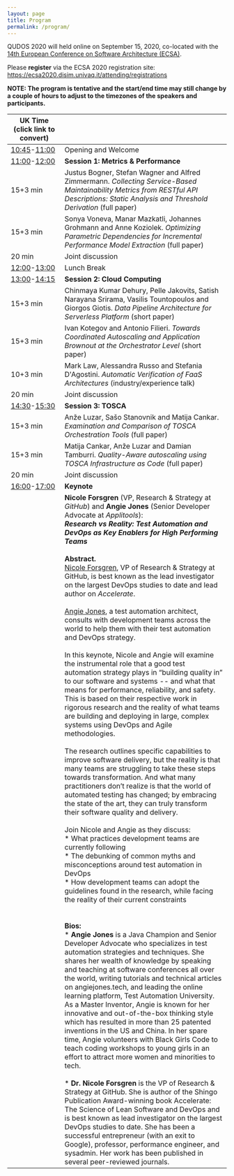 ```yaml
---
layout: page
title: Program
permalink: /program/
---
```


QUDOS 2020 will held online on September 15, 2020, co-located with the [14th European Conference on Software Architecture (ECSA)](https://ecsa2020.disim.univaq.it/).

Please **register** via the ECSA 2020 registration site: https://ecsa2020.disim.univaq.it/attending/registrations

**NOTE: The program is tentative and the start/end time may still change by a couple of hours to adjust to the timezones of the speakers and  participants.**

| UK Time (click link to convert)                              |                                                              |
| ------------------------------------------------------------ | ------------------------------------------------------------ |
| [10:45](https://www.thetimezoneconverter.com/?t=10%3A45%20am&tz=London&)-[11:00](https://www.thetimezoneconverter.com/?t=11%3A00%20am&tz=London&) | Opening and Welcome                                          |
| [11:00](https://www.thetimezoneconverter.com/?t=11%3A00%20am&tz=London&)-[12:00](https://www.thetimezoneconverter.com/?t=12%3A00%20PM&tz=London&) | **Session 1: Metrics & Performance**                         |
| 15+3 min                                                     | Justus Bogner, Stefan Wagner and Alfred Zimmermann. *Collecting Service-Based Maintainability Metrics from RESTful API Descriptions: Static Analysis and Threshold Derivation* (full paper) |
| 15+3 min                                                     | Sonya Voneva, Manar Mazkatli, Johannes Grohmann and Anne Koziolek. *Optimizing Parametric Dependencies for Incremental Performance Model Extraction* (full paper) |
| 20 min                                                       | Joint discussion                                             |
| [12:00](https://www.thetimezoneconverter.com/?t=12%3A00%20PM&tz=London&)-[13:00](https://www.thetimezoneconverter.com/?t=1%3A00%20PM&tz=London&) | Lunch Break                                                  |
| [13:00](https://www.thetimezoneconverter.com/?t=1%3A00%20PM&tz=London&)-[14:15](https://www.thetimezoneconverter.com/?t=2%3A15%20PM&tz=London&) | **Session 2: Cloud Computing**                               |
| 15+3 min                                                     | Chinmaya Kumar Dehury, Pelle Jakovits, Satish Narayana Srirama, Vasilis Tountopoulos and Giorgos Giotis. *Data Pipeline Architecture for Serverless Platform* (short paper) |
| 15+3 min                                                     | Ivan Kotegov and Antonio Filieri. *Towards Coordinated Autoscaling and Application Brownout at the Orchestrator Level* (short paper) |
| 10+3 min                                                     | Mark Law, Alessandra Russo and Stefania D'Agostini. *Automatic Verification of FaaS Architectures* (industry/experience talk) |
| 20 min                                                       | Joint discussion                                             |
| [14:30](https://www.thetimezoneconverter.com/?t=2%3A30%20PM&tz=London&)-[15:30](https://www.thetimezoneconverter.com/?t=3%3A30%20PM&tz=London&) | **Session 3: TOSCA**                                         |
| 15+3 min                                                     | Anže Luzar, Sašo Stanovnik and Matija Cankar. *Examination and Comparison of TOSCA Orchestration Tools* (full paper) |
| 15+3 min                                                     | Matija Cankar, Anže Luzar and Damian Tamburri. *Quality-Aware autoscaling using TOSCA Infrastructure as Code* (full paper) |
| 20 min                                                       | Joint discussion                                             |
| [16:00](https://www.thetimezoneconverter.com/?t=4%3A00%20PM&tz=London&)-[17:00](https://www.thetimezoneconverter.com/?t=5%3A00%20PM&tz=London&) | **Keynote**                                                  |
|                                                              | **Nicole Forsgren** (VP, Research & Strategy at *GitHub*) and **Angie Jones** (Senior Developer Advocate at *Applitools*): <br />***Research vs Reality: Test Automation and DevOps as Key Enablers for High Performing Teams***<br /><br />**Abstract.** <br />[Nicole Forsgren](https://twitter.com/nicolefv), VP of Research & Strategy at GitHub, is best known as the lead investigator on the largest DevOps studies to date and lead author on *Accelerate*.<br /><br />[Angie Jones](https://twitter.com/techgirl1908), a test automation architect, consults with development teams  across the world to help them with their test automation and DevOps  strategy.<br /><br />In  this keynote, Nicole and Angie will examine the instrumental role that a good test automation strategy plays in “building quality in” to our  software and systems -- and what that means for performance, reliability, and safety. This is based on their  respective work in rigorous research and the reality of what teams are  building and deploying in large, complex systems using DevOps and Agile  methodologies.<br /><br />The  research outlines specific capabilities to improve software delivery,  but the reality is that many teams are struggling to take these steps  towards transformation. And what many practitioners don’t realize is that the world of automated testing has  changed; by embracing the state of the art, they can truly transform  their software quality and delivery.<br /><br />Join Nicole and Angie as they discuss:<br />* What practices development teams are currently following<br />* The debunking of common myths and misconceptions around test automation in DevOps<br />* How development teams can adopt the guidelines found in the research, while facing the reality of their current constraints<br /><br /><br />**Bios:** <br />* **Angie Jones** is a Java Champion and Senior Developer Advocate who specializes  in test automation strategies and techniques. She shares her wealth of  knowledge by speaking and teaching at software conferences all over the world, writing tutorials and  technical articles on angiejones.tech, and leading the online learning  platform, Test Automation University. As a  Master Inventor, Angie is known for her innovative and out-of-the-box  thinking style which has resulted in more than 25 patented inventions in the US and China. In her spare time, Angie volunteers with Black Girls Code to teach coding workshops  to young girls in an effort to attract more women and minorities to  tech.<br /><br />* **Dr.  Nicole Forsgren** is the VP of Research & Strategy at GitHub. She is  author of the Shingo Publication Award-winning book Accelerate: The  Science of Lean Software and DevOps and is best known as lead investigator on the largest DevOps studies to  date. She has been a successful entrepreneur (with an exit to Google),  professor, performance engineer, and sysadmin. Her work has been  published in several peer-reviewed journals. |
